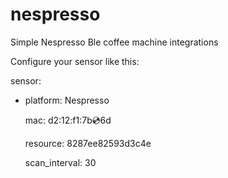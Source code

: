 # nespresso

Simple Nespresso Ble coffee machine integrations


Configure your sensor like this:

sensor:

  - platform: Nespresso

    mac: d2:12:f1:7b:cd:6d

    resource: 8287ee82593d3c4e

    scan_interval: 30
